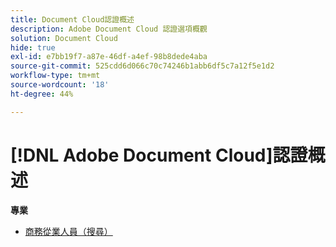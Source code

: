 ```yaml
---
title: Document Cloud認證概述
description: Adobe Document Cloud 認證選項概觀
solution: Document Cloud
hide: true
exl-id: e7bb19f7-a87e-46df-a4ef-98b8dede4aba
source-git-commit: 525cdd6d066c70c74246b1abb6df5c7a12f5e1d2
workflow-type: tm+mt
source-wordcount: '18'
ht-degree: 44%

---
```


# [!DNL Adobe Document Cloud]認證概述

**專業**

* [商務從業人員（搜尋）](/help/certifications/adc/adc-p-business.md) <!--AD0-D106-->
